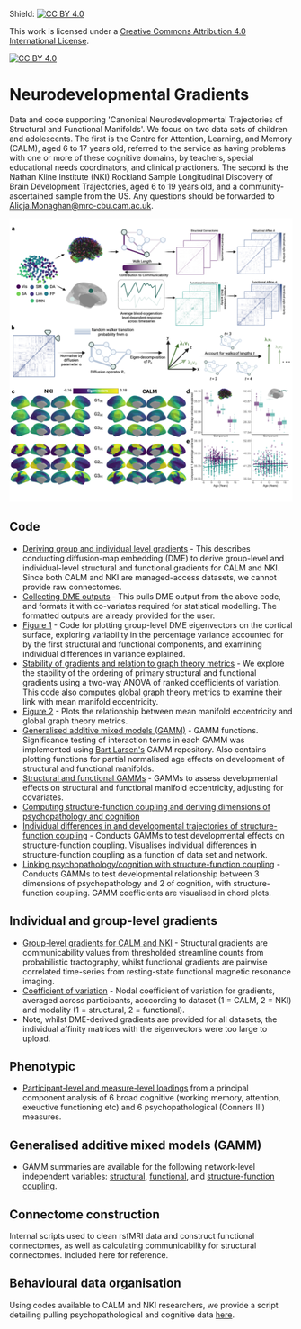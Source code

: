 Shield: [![CC BY 4.0][cc-by-shield]][cc-by]

This work is licensed under a
[Creative Commons Attribution 4.0 International License][cc-by].

[![CC BY 4.0][cc-by-image]][cc-by]

[cc-by]: http://creativecommons.org/licenses/by/4.0/
[cc-by-image]: https://i.creativecommons.org/l/by/4.0/88x31.png
[cc-by-shield]: https://img.shields.io/badge/License-CC%20BY%204.0-lightgrey.svg
# Neurodevelopmental Gradients
Data and code supporting 'Canonical Neurodevelopmental Trajectories of Structural and Functional Manifolds'. We focus on two data sets of children and adolescents. The first is the Centre for Attention, Learning, and Memory (CALM), aged 6 to 17 years old, referred to the service as having problems with one or more of these cognitive domains, by teachers, special educational needs coordinators, and clinical practioners. The second is the Nathan Kline Institute (NKI) Rockland Sample Longitudinal Discovery of Brain Development Trajectories, aged 6 to 19 years old, and a community-ascertained sample from the US. Any questions should be forwarded to Alicja.Monaghan@mrc-cbu.cam.ac.uk.

![alt text](https://github.com/AlicjaMonaghan/neurodevelopmental_gradients/blob/main/images/Upload%20DME%20Pipeline%20and%20Explanatory%20Schematic.png) 

## Code 
* [Deriving group and individual level gradients][code1] - This describes conducting diffusion-map embedding (DME) to derive group-level and individual-level structural and functional gradients for CALM and NKI. Since both CALM and NKI are managed-access datasets, we cannot provide raw connectomes.
* [Collecting DME outputs][code2] - This pulls DME output from the above code, and formats it with co-variates required for statistical modelling. The formatted outputs are already provided for the user.
* [Figure 1][code3] - Code for plotting group-level DME eigenvectors on the cortical surface, exploring variability in the percentage variance accounted for by the first structural and functional components, and examining individual differences in variance explained.
* [Stability of gradients and relation to graph theory metrics][code4] - We explore the stability of the ordering of primary structural and functional gradients using a two-way ANOVA of ranked coefficients of variation. This code also computes global graph theory metrics to examine their link with mean manifold eccentricity.
* [Figure 2][code5] - Plots the relationship between mean manifold eccentricity and global graph theory metrics.
* [Generalised additive mixed models (GAMM)][code6] - GAMM functions. Significance testing of interaction terms in each GAMM was implemented using [Bart Larsen's][code7] GAMM repository. Also contains plotting functions for partial normalised age effects on development of structural and functional manifolds.
* [Structural and functional GAMMs][code8] - GAMMs to assess developmental effects on structural and functional manifold eccentricity, adjusting for covariates.
* [Computing structure-function coupling and deriving dimensions of psychopathology and cognition][code9]
* [Individual differences in and developmental trajectories of structure-function coupling][code10] - Conducts GAMMs to test developmental effects on structure-function coupling. Visualises individual differences in structure-function coupling as a function of data set and network.
* [Linking psychopathology/cognition with structure-function coupling][code11] - Conducts GAMMs to test developmental relationship between 3 dimensions of psychopathology and 2 of cognition, with structure-function coupling. GAMM coefficients are visualised in chord plots.

[code1]: https://github.com/AlicjaMonaghan/neurodevelopmental_gradients/blob/main/code/deriving_group_and_individual_gradients_v2.py
[code2]: https://github.com/AlicjaMonaghan/neurodevelopmental_gradients/blob/main/code/dme_and_metadata.R
[code3]: https://github.com/AlicjaMonaghan/neurodevelopmental_gradients/blob/main/code/Figure_1_open.access.R
[code4]: https://github.com/AlicjaMonaghan/neurodevelopmental_gradients/blob/main/code/stability_of_gradients_and_relationship_to_graph_theory.py
[code5]: https://github.com/AlicjaMonaghan/neurodevelopmental_gradients/blob/main/code/Figure_2_open.access.R
[code6]: https://github.com/AlicjaMonaghan/neurodevelopmental_gradients/blob/main/code/GAMM.functions.v3.R
[code7]: https://github.com/bart-larsen/GAMM-Tutorial
[code8]: https://github.com/AlicjaMonaghan/neurodevelopmental_gradients/blob/main/code/structural_and_functional_gamms.R
[code9]: https://github.com/AlicjaMonaghan/neurodevelopmental_gradients/blob/main/code/structure_function_coupling_and_psychopathology.py
[code10]: https://github.com/AlicjaMonaghan/neurodevelopmental_gradients/blob/main/code/structure_function_coupling_individual_differences.R
[code11]: https://github.com/AlicjaMonaghan/neurodevelopmental_gradients/blob/main/code/psychopathology_cognition_dimensions_structure_function.R

## Individual and group-level gradients
* [Group-level gradients for CALM and NKI][code12] - Structural gradients are communicability values from thresholded streamline counts from probabilistic tractography, whilst functional gradients are pairwise correlated time-series from resting-state functional magnetic resonance imaging.
* [Coefficient of variation][code13] - Nodal coefficient of variation for gradients, averaged across participants, acccording to dataset (1 = CALM, 2 = NKI) and modality (1 = structural, 2 = functional).
* Note, whilst DME-derived gradients are provided for all datasets, the individual affinity matrices with the eigenvectors were too large to upload. 

[code12]: https://github.com/AlicjaMonaghan/neurodevelopmental_gradients/blob/main/data/calm.nki.group.gradients.mat
[code13]: https://github.com/AlicjaMonaghan/neurodevelopmental_gradients/blob/main/data/coefficient.of.variation.csv

## Phenotypic
* [Participant-level and measure-level loadings][code14] from a principal component analysis of 6 broad cognitive (working memory, attention, exeuctive functioning etc) and 6 psychopathological (Conners III) measures.

[code14]: https://github.com/AlicjaMonaghan/neurodevelopmental_gradients/tree/main/data/phenotypic

## Generalised additive mixed models (GAMM)
* GAMM summaries are available for the following network-level independent variables: [structural][code15], [functional][code16], and [structure-function coupling][code17].

[code15]: https://github.com/AlicjaMonaghan/neurodevelopmental_gradients/tree/main/data/structural
[code16]: https://github.com/AlicjaMonaghan/neurodevelopmental_gradients/tree/main/data/functional
[code17]: https://github.com/AlicjaMonaghan/neurodevelopmental_gradients/tree/main/data/structure.function

## Connectome construction
Internal scripts used to clean rsfMRI data and construct functional connectomes, as well as calculating communicability for structural connectomes. Included here for reference.

## Behavioural data organisation
Using codes available to CALM and NKI researchers, we provide a script detailing pulling psychopathological and cognitive data [here][code18].

[code18]: https://github.com/AlicjaMonaghan/neurodevelopmental_gradients/blob/main/code/NKI_and_CALM_cognitive_behavioural_V2.py


